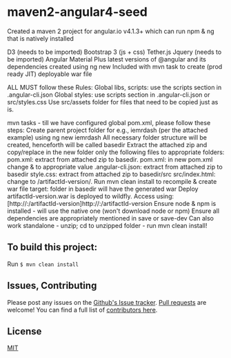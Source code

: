 # maven2-angular4-seed
Created a maven 2 project for angular.io v4.1.3+ which can run npm &amp; ng that is natively installed


D3 (needs to be imported)
Bootstrap 3 (js + css)
Tether.js
Jquery (needs to be imported)
Angular Material
Plus latest versions of @angular and its dependencies
created using ng new
Included with mvn task to create (prod ready JIT) deployable war file

ALL MUST follow these Rules:
Global libs, scripts: use the scripts section in .angular-cli.json
Global styles:  use scripts section in .angular-cli.json or src/styles.css
Use src/assets folder for files that need to be copied just as is.

mvn tasks - till we have configured global pom.xml, please follow these steps:
Create parent project folder for e.g., iemrdash (per the attached example) using ng new iemrdash
All necessary folder structure will be created, henceforth will be called basedir
Extract the attached zip and copy/replace in the new folder only the following files to appropriate folders:
pom.xml: extract from attached zip to basedir.
pom.xml: in new pom.xml change <artifactId> & <version> to appropriate value
.angular-cli.json: extract from attached zip to basedir
style.css: extract from attached zip to basedir/src 
src/index.html: change <basehref> to /artifactId-version/.
Run mvn clean install to recompile & create war file
target: folder in basedir will have the generated war
Deploy artifactId-version.war is deployed to wildfly.
Access using: [http://<server>:<port>/artifactId-version]http://<server>:<port>/artifactId-version
Ensure node & npm is installed - will use the native one (won't download node or npm)
Ensure all dependencies are appropriately mentioned in save or save-dev
Can also work standalone - unzip; cd to unzipped folder - run mvn clean install!

## To build this project:

Run `$ mvn clean install`

## Issues, Contributing

Please post any issues on the [Github's Issue tracker](https://github.com/eirslett/frontend-maven-plugin/issues). 
[Pull requests](https://github.com/eirslett/frontend-maven-plugin/pulls) are welcome! 
You can find a full list of [contributors here](https://github.com/eirslett/frontend-maven-plugin/graphs/contributors).

## License

[MIT](LICENSE)
